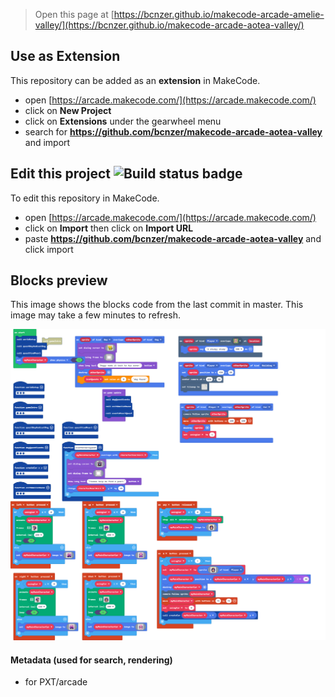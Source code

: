  


> Open this page at [https://bcnzer.github.io/makecode-arcade-amelie-valley/](https://bcnzer.github.io/makecode-arcade-aotea-valley/)

## Use as Extension

This repository can be added as an **extension** in MakeCode.

* open [https://arcade.makecode.com/](https://arcade.makecode.com/)
* click on **New Project**
* click on **Extensions** under the gearwheel menu
* search for **https://github.com/bcnzer/makecode-arcade-aotea-valley** and import

## Edit this project ![Build status badge](https://github.com/bcnzer/makecode-arcade-aotea-valley/workflows/MakeCode/badge.svg)

To edit this repository in MakeCode.

* open [https://arcade.makecode.com/](https://arcade.makecode.com/)
* click on **Import** then click on **Import URL**
* paste **https://github.com/bcnzer/makecode-arcade-aotea-valley** and click import

## Blocks preview

This image shows the blocks code from the last commit in master.
This image may take a few minutes to refresh.

![A rendered view of the blocks](https://github.com/bcnzer/makecode-arcade-aotea-valley/raw/master/.github/makecode/blocks.png)

#### Metadata (used for search, rendering)

* for PXT/arcade
<script src="https://makecode.com/gh-pages-embed.js"></script><script>makeCodeRender("{{ site.makecode.home_url }}", "{{ site.github.owner_name }}/{{ site.github.repository_name }}");</script>
